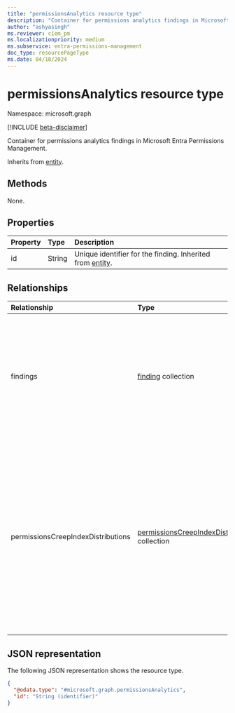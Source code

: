 ```yaml
---
title: "permissionsAnalytics resource type"
description: "Container for permissions analytics findings in Microsoft Entra Permissions Management."
author: "ashyasingh"
ms.reviewer: ciem_pm
ms.localizationpriority: medium
ms.subservice: entra-permissions-management
doc_type: resourcePageType
ms.date: 04/18/2024
---
```


# permissionsAnalytics resource type

Namespace: microsoft.graph

[!INCLUDE [beta-disclaimer](../../includes/beta-disclaimer.md)]

Container for permissions analytics findings in Microsoft Entra Permissions Management.

Inherits from [entity](../resources/entity.md).

## Methods
None.

## Properties
|Property|Type|Description|
|:---|:---|:---|
|id|String|Unique identifier for the finding. Inherited from [entity](../resources/entity.md).|

## Relationships
|Relationship|Type|Description|
|:---|:---|:---|
|findings|[finding](../resources/finding.md) collection|The output of the permissions usage data analysis performed by Permissions Management to assess risk with identities and resources. |
|permissionsCreepIndexDistributions|[permissionsCreepIndexDistribution](../resources/permissionscreepindexdistribution.md) collection|Represents the Permissions Creep Index (PCI) for the authorization system. PCI distribution chart shows the classification of human and nonhuman identities based on the PCI score in three buckets (low, medium, high).|


## JSON representation
The following JSON representation shows the resource type.
<!-- {
  "blockType": "resource",
  "keyProperty": "id",
  "@odata.type": "microsoft.graph.permissionsAnalytics",
  "baseType": "microsoft.graph.entity",
  "openType": false
}
-->
``` json
{
  "@odata.type": "#microsoft.graph.permissionsAnalytics",
  "id": "String (identifier)"
}
```

